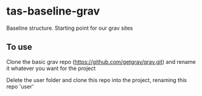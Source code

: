 # tas-baseline-grav
Baseline structure. Starting point for our grav sites

## To use
Clone the basic grav repo (https://github.com/getgrav/grav.git) and rename it whatever you want for the project

Delete the user folder and clone this repo into the project, renaming this repo 'user'
